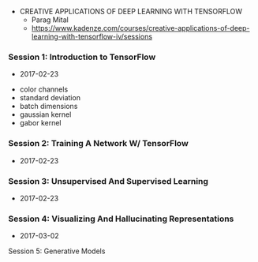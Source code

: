 * CREATIVE APPLICATIONS OF DEEP LEARNING WITH TENSORFLOW
  - Parag Mital
  - https://www.kadenze.com/courses/creative-applications-of-deep-learning-with-tensorflow-iv/sessions

### Session 1: Introduction to TensorFlow
  * 2017-02-23
  - color channels
  - standard deviation
  - batch dimensions
  - gaussian kernel
  - gabor kernel

### Session 2: Training A Network W/ TensorFlow
  * 2017-02-23

### Session 3: Unsupervised And Supervised Learning
  * 2017-02-23

### Session 4: Visualizing And Hallucinating Representations
  * 2017-03-02

Session 5: Generative Models
